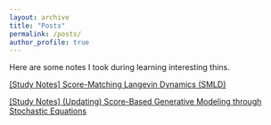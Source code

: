 ```yaml
---
layout: archive
title: "Posts"
permalink: /posts/
author_profile: true
---
```


Here are some notes I took during learning interesting thins.

[\[Study Notes\] Score-Matching Langevin Dynamics (SMLD)](http://ajay0422.github.io/files/Score-Matching_Langevin_Dynamics_(SMLD).html)

[\[Study Notes\] (Updating) Score-Based Generative Modeling through Stochastic Equations](http://ajay0422.github.io/files/Score-Based_Generative_Modeling_through_Stochastic_Differential_Equations.html)

<!-- {% for post in site.posts reversed %}
  {% include archive-single.html %}
{% endfor %} -->